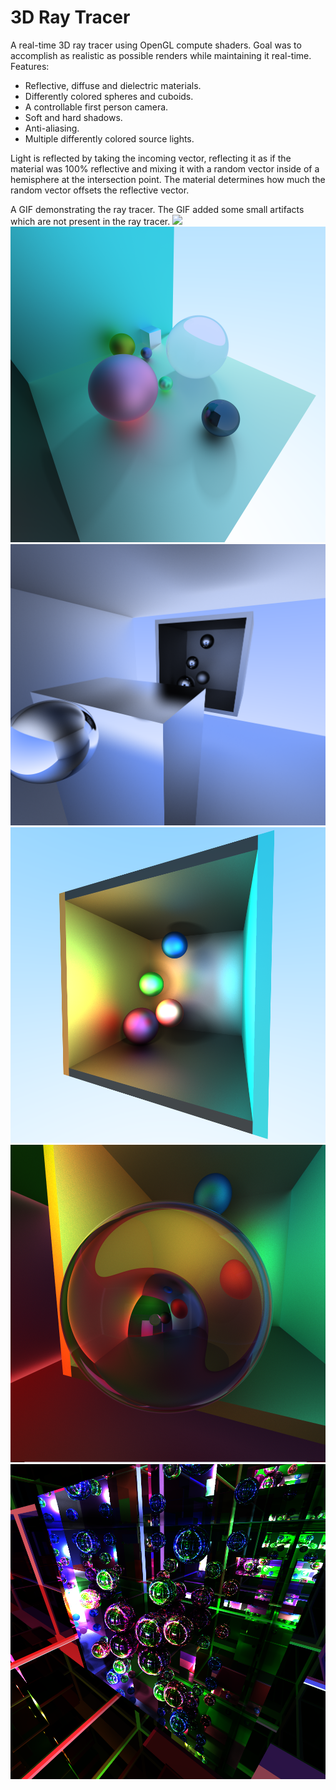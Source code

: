 # 3D Ray Tracer

A real-time 3D ray tracer using OpenGL compute shaders. Goal was to accomplish as realistic as possible renders while maintaining it real-time.
Features:
 - Reflective, diffuse and dielectric materials. 
 - Differently colored spheres and cuboids. 
 - A controllable first person camera.
 - Soft and hard shadows.
 - Anti-aliasing.
 - Multiple differently colored source lights.
 
Light is reflected by taking the incoming vector, reflecting it as if the material was 100% reflective and mixing it with a random vector inside of a hemisphere at the intersection point. The material determines how much the random vector offsets the reflective vector.

A GIF demonstrating the ray tracer. The GIF added some small artifacts which are not present in the ray tracer.
![](Images/demo.gif)
![](Images/image1.png)
![](Images/image2.png)
![](Images/image3.png)
![](Images/image4.png)
![](Images/image5.png)

